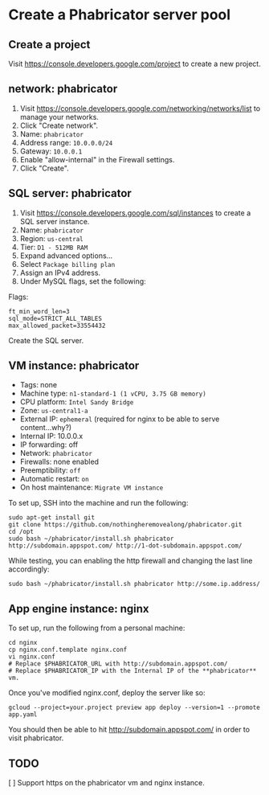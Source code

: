 # Create a Phabricator server pool

## Create a project

Visit https://console.developers.google.com/project to create a new project.

## network: phabricator

1. Visit https://console.developers.google.com/networking/networks/list to manage your networks.
2. Click "Create network".
3. Name: `phabricator`
4. Address range: `10.0.0.0/24`
5. Gateway: `10.0.0.1`
6. Enable "allow-internal" in the Firewall settings.
7. Click "Create".

## SQL server: phabricator

1. Visit https://console.developers.google.com/sql/instances to create a SQL server instance.
2. Name: `phabricator`
3. Region: `us-central`
4. Tier: `D1 - 512MB RAM`
5. Expand advanced options...
6. Select `Package billing plan`
7. Assign an IPv4 address.
8. Under MySQL flags, set the following:

Flags:

    ft_min_word_len=3
    sql_mode=STRICT_ALL_TABLES
    max_allowed_packet=33554432

Create the SQL server.

## VM instance: phabricator

- Tags: none
- Machine type: `n1-standard-1 (1 vCPU, 3.75 GB memory)`
- CPU platform: `Intel Sandy Bridge`
- Zone: `us-central1-a`
- External IP: `ephemeral` (required for nginx to be able to serve content...why?)
- Internal IP: 10.0.0.x
- IP forwarding: off
- Network: `phabricator`
- Firewalls: none enabled
- Preemptibility: `off`
- Automatic restart: `on`
- On host maintenance: `Migrate VM instance`

To set up, SSH into the machine and run the following:

    sudo apt-get install git
    git clone https://github.com/nothingheremovealong/phabricator.git
    cd /opt
    sudo bash ~/phabricator/install.sh phabricator http://subdomain.appspot.com/ http://1-dot-subdomain.appspot.com/

While testing, you can enabling the http firewall and changing the last line accordingly:

    sudo bash ~/phabricator/install.sh phabricator http://some.ip.address/

## App engine instance: nginx

To set up, run the following from a personal machine:

    cd nginx
    cp nginx.conf.template nginx.conf
    vi nginx.conf
    # Replace $PHABRICATOR_URL with http://subdomain.appspot.com/
    # Replace $PHABRICATOR_IP with the Internal IP of the **phabricator** vm.

Once you've modified nginx.conf, deploy the server like so:

    gcloud --project=your.project preview app deploy --version=1 --promote app.yaml

You should then be able to hit http://subdomain.appspot.com/ in order to visit phabricator.


## TODO

[ ] Support https on the phabricator vm and nginx instance.
